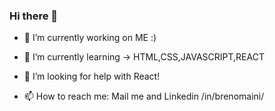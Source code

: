 ### Hi there 👋


- 🔭 I’m currently working on ME :) 
- 🌱 I’m currently learning -> HTML,CSS,JAVASCRIPT,REACT
- 🤔 I’m looking for help with React!

- 📫 How to reach me: Mail me and Linkedin /in/brenomaini/

